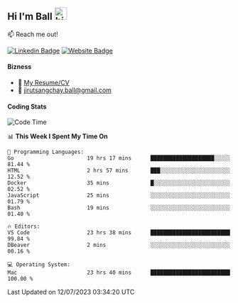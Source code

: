 ## Hi I'm Ball <img src="https://user-images.githubusercontent.com/1303154/88677602-1635ba80-d120-11ea-84d8-d263ba5fc3c0.gif" width="28px" height="28px" alt="hi">
 
:mailbox: Reach me out!

[![Linkedin Badge](https://img.shields.io/badge/-Jirut-0e76a8?style=flat&labelColor=0e76a8&logo=linkedin&logoColor=white)](https://www.linkedin.com/in/jirut-sangchay-338370251)
[![Website Badge](https://img.shields.io/badge/Website-184aa8?logo=website&logoColor=)](https://resume-jirut.web.app)

<!-- TODO: Add last video link -->
#### Bizness
- :paperclip: [My Resume/CV](https://github.com/Jirut01/Jirut01/blob/main/resume_jirut.pdf)
- :email: jirutsangchay.ball@gmail.com

#### Coding Stats

<!--START_SECTION:waka-->
![Code Time](http://img.shields.io/badge/Code%20Time-40%20hrs%2031%20mins-blue)

📊 **This Week I Spent My Time On** 

```text
💬 Programming Languages: 
Go                       19 hrs 17 mins      ████████████████████░░░░░   81.44 % 
HTML                     2 hrs 57 mins       ███░░░░░░░░░░░░░░░░░░░░░░   12.52 % 
Docker                   35 mins             █░░░░░░░░░░░░░░░░░░░░░░░░   02.52 % 
JavaScript               25 mins             ░░░░░░░░░░░░░░░░░░░░░░░░░   01.79 % 
Bash                     19 mins             ░░░░░░░░░░░░░░░░░░░░░░░░░   01.40 % 

🔥 Editors: 
VS Code                  23 hrs 38 mins      █████████████████████████   99.84 % 
DBeaver                  2 mins              ░░░░░░░░░░░░░░░░░░░░░░░░░   00.16 % 

💻 Operating System: 
Mac                      23 hrs 40 mins      █████████████████████████   100.00 % 
```


 Last Updated on 12/07/2023 03:34:20 UTC
<!--END_SECTION:waka-->
